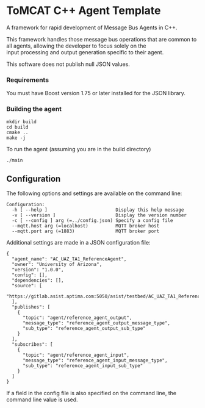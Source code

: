 # ToMCAT C++ Agent Template

A framework for rapid development of Message Bus Agents in C++.

This framework handles those message bus operations that are common to all agents, allowing the developer to focus solely on the  
input processing and output generation specific to their agent.  

This software does not publish null JSON values.

### Requirements
You must have Boost version 1.75 or later installed for the JSON library.

### Building the agent

```
mkdir build
cd build
cmake ..
make -j
```

To run the agent (assuming you are in the build directory)

```
./main
```


## Configuration

The following options and settings are available on the command line:

```
Configuration:
  -h [ --help ]                         Display this help message
  -v [ --version ]                      Display the version number
  -c [ --config ] arg (=../config.json) Specify a config file
  --mqtt.host arg (=localhost)          MQTT broker host
  --mqtt.port arg (=1883)               MQTT broker port
```

Additional settings are made in a JSON configuration file:

```
{
  "agent_name": "AC_UAZ_TA1_ReferenceAgent",
  "owner": "University of Arizona",
  "version": "1.0.0",
  "config": [],
  "dependencies": [],
  "source": [
    "https://gitlab.asist.aptima.com:5050/asist/testbed/AC_UAZ_TA1_ReferenceAgent:i.j.k"
  ],
  "publishes": [
    {
      "topic": "agent/reference_agent_output",
      "message_type": "reference_agent_output_message_type",
      "sub_type": "reference_agent_output_sub_type"
    }
  ],
  "subscribes": [
    {
      "topic": "agent/reference_agent_input",
      "message_type": "reference_agent_input_message_type",
      "sub_type": "reference_agent_input_sub_type"
    }
  ]
}
```

If a field in the config file is also specified on the command line, the command line value is used.
